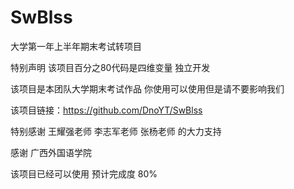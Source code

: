 # SwBlss
大学第一年上半年期末考试转项目

特别声明 该项目百分之80代码是四维变量 独立开发

该项目是本团队大学期末考试作品 你使用可以使用但是请不要影响我们

该项目链接：https://github.com/DnoYT/SwBlss

特别感谢 王耀强老师 李志军老师 张杨老师 的大力支持

感谢 广西外国语学院

该项目已经可以使用 预计完成度 80%
